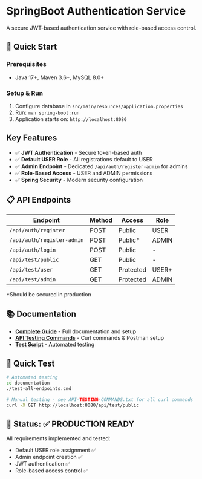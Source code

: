 # SpringBoot Authentication Service

A secure JWT-based authentication service with role-based access control.

## 🚀 Quick Start

### Prerequisites

- Java 17+, Maven 3.6+, MySQL 8.0+

### Setup & Run

1. Configure database in `src/main/resources/application.properties`
2. Run: `mvn spring-boot:run`
3. Application starts on: `http://localhost:8080`

## Key Features

- ✅ **JWT Authentication** - Secure token-based auth
- ✅ **Default USER Role** - All registrations default to USER
- ✅ **Admin Endpoint** - Dedicated `/api/auth/register-admin` for admins
- ✅ **Role-Based Access** - USER and ADMIN permissions
- ✅ **Spring Security** - Modern security configuration

## 📋 API Endpoints

| Endpoint                     | Method | Access    | Role  |
| ---------------------------- | ------ | --------- | ----- |
| `/api/auth/register`       | POST   | Public    | USER  |
| `/api/auth/register-admin` | POST   | Public*   | ADMIN |
| `/api/auth/login`          | POST   | Public    | -     |
| `/api/test/public`         | GET    | Public    | -     |
| `/api/test/user`           | GET    | Protected | USER+ |
| `/api/test/admin`          | GET    | Protected | ADMIN |

*Should be secured in production

## 📚 Documentation

- **[Complete Guide](documentation/COMPLETE-GUIDE.md)** - Full documentation and setup
- **[API Testing Commands](documentation/API-TESTING-COMMANDS.txt)** - Curl commands & Postman setup
- **[Test Script](documentation/test-all-endpoints.cmd)** - Automated testing

## 🧪 Quick Test

```bash
# Automated testing
cd documentation
./test-all-endpoints.cmd

# Manual testing - see API-TESTING-COMMANDS.txt for all curl commands
curl -X GET http://localhost:8080/api/test/public
```

## 🎯 Status: ✅ PRODUCTION READY

All requirements implemented and tested:

- Default USER role assignment ✅
- Admin endpoint creation ✅
- JWT authentication ✅
- Role-based access control ✅
